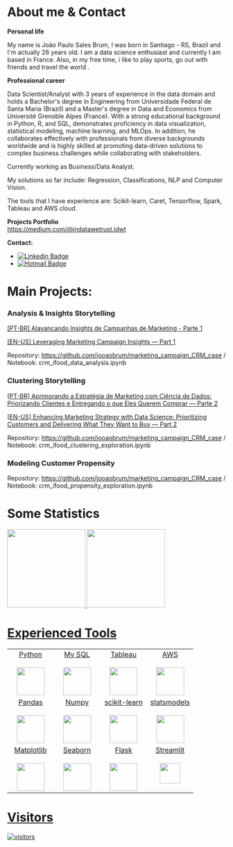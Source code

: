 # About me & Contact
**Personal life**

My name is João Paulo Sales Brum, I was born in Santiago - RS, Brazil and I'm actually 26 years old. I am a data science enthusiast and currently I am based in France. Also, in my free time, i like to play sports, go out with friends and travel the world .


**Professional career**

Data Scientist/Analyst with 3 years of experience in the data domain and holds a Bachelor's degree in Engineering from Universidade Federal de Santa Maria (Brazil) and a Master's degree in Data and Economics from Université Grenoble Alpes (France). With a strong educational background in Python, R, and SQL, demonstrates proficiency in data visualization, statistical modeling, machine learning, and MLOps. In addition, he collaborates effectively with professionals from diverse backgrounds worldwide and is highly skilled at promoting data-driven solutions to complex business challenges while collaborating with stakeholders.

Currently working as Business/Data Analyst.

My solutions so far include: Regression, Classifications, NLP and Computer Vision.

The tools that I have experience are: Scikit-learn, Caret, Tensorflow, Spark, Tableau and AWS cloud.

**Projects Portfolio**  
https://medium.com/@indatawetrust.idwt

**Contact:**
* [![Linkedin Badge](https://img.shields.io/badge/-LinkedIn-blue?style=flat-square&logo=Linkedin&logoColor=white&link=https://www.linkedin.com/in/jooaobrum/)](https://www.linkedin.com/in/jooaobrum/)
* [![Hotmail Badge](https://img.shields.io/badge/-joao.paulo.brum14@gmail.com-0078D4?style=flat-square&logo=microsoft-outlook&logoColor=white&link=mailto:joao.paulo.brum14@gmail.com)](mailto:joao.paulo.brum14@gmail.com)



# Main Projects:
### Analysis & Insights Storytelling
[[PT-BR] Alavancando Insights de Campanhas de Marketing - Parte 1](https://medium.com/@indatawetrust.idwt/alavancando-insights-de-campanhas-de-marketing-com-an%C3%A1lise-explorat%C3%B3ria-e-shap-explainable-ai-207ae7e7b97c)

[[EN-US] Leveraging Marketing Campaign Insights — Part 1](https://medium.com/@indatawetrust.idwt/en-us-leveraging-marketing-campaigns-insights-with-exploratory-analysis-and-shap-explainable-942989a49f41)

Repository: https://github.com/jooaobrum/marketing_campaign_CRM_case / Notebook: crm_ifood_data_analysis.ipynb


### Clustering Storytelling
[[PT-BR] Aprimorando a Estratégia de Marketing com Ciência de Dados: Priorizando Clientes e Entregando o que Eles Querem Comprar — Parte 2](https://medium.com/@indatawetrust.idwt/pt-br-aprimorando-a-estrat%C3%A9gia-de-marketing-com-ci%C3%AAncia-de-dados-priorizando-clientes-e-1bf6bf654a10)

[[EN-US] Enhancing Marketing Strategy with Data Science: Prioritizing Customers and Delivering What They Want to Buy — Part 2](https://medium.com/@indatawetrust.idwt/enhancing-marketing-strategy-with-data-science-prioritizing-customers-and-delivering-what-they-b4cb32670a0f)

Repository: https://github.com/jooaobrum/marketing_campaign_CRM_case / Notebook: crm_ifood_clustering_exploration.ipynb

### Modeling Customer Propensity 

Repository: https://github.com/jooaobrum/marketing_campaign_CRM_case / Notebook: crm_ifood_propensity_exploration.ipynb



# Some Statistics

 <div>
  <a href="https://github.com/jooaobrum">
  <img height="180em" src="https://github-readme-stats.vercel.app/api?username=jooaobrum&show_icons=true&theme=dracula&include_all_commits=true&count_private=true"/>
  <img height="180em" src="https://github-readme-stats.vercel.app/api/top-langs/?username=jooaobrum&layout=compact&langs_count=7&theme=dracula"/>
</div>


# Experienced Tools 

<table>
  <tbody>
    <tr valign="top">
      <td width="25%" align="center">
        <span>Python</span><br><br>
        <img height="64px" src="https://cdn.svgporn.com/logos/python.svg">
      </td>
      <td width="25%" align="center">
        <span>My SQL</span><br><br>
        <img height="64px" src="https://cdn.svgporn.com/logos/mysql.svg">
      </td>
      <td width="25%" align="center">
        <span>Tableau</span><br><br>
        <img height="64px" src="https://www.tableau.com/sites/default/files/pages/tableaulogo_highres.png">
      </td>
      <td width="25%" align="center">
        <span>AWS</span><br><br>
        <img height="64px" src="https://www.danslenuage.quebec/wp-content/uploads/sites/100/2020/01/aws.png">
      </td>
    </tr>
    <tr valign="top">
      <td width="25%" align="center">
        <span>Pandas</span><br><br>
        <img height="64px" src="https://pandas.pydata.org/static/img/pandas.svg">
      </td>
      <td width="25%" align="center">
        <span>Numpy</span><br><br>
        <img height="64px" src="https://numpy.org/images/logos/numpy.svg">
      </td>
      <td width="25%" align="center">
        <span>scikit-learn</span><br><br>
        <img height="64px" src="https://scikit-learn.org/stable/_images/scikit-learn-logo-notext.png">
      </td>
      <td width="25%" align="center">
        <span>statsmodels</span><br><br>
        <img height="64px" src="https://www.statsmodels.org/stable/_images/statsmodels-logo-v2.svg">
      </td>
    <tr valign="top">
      <td width="25%" align="center">
        <span>Matplotlib</span><br><br>
        <img height="64px" src="https://matplotlib.org/_images/sphx_glr_logos2_001.png">
      </td>
      <td width="25%" align="center">
        <span>Seaborn</span><br><br>
        <img height="64px" src="https://seaborn.pydata.org/_static/logo-wide-lightbg.svg">
      </td>
      <td width="25%" align="center">
        <span>Flask</span><br><br>
        <img height="64px" src="https://user-images.githubusercontent.com/567298/52816968-216f6480-30ab-11e9-9d19-6418ba51563b.png">
      </td>
      <td width="25%" align="center">
        <span>Streamlit</span><br><br>
        <img height="47px" src="https://assets.website-files.com/5dc3b47ddc6c0c2a1af74ad0/5e18182ad27bcfbb9dff263a_RGB_Logo_Horizontal_Color_Light_Bg-p-1080.png">
      </td>
    </tr>    
  </tbody>
</table>

# Visitors

![visitors](https://visitor-badge.glitch.me/badge?page_id=jooaobrum.jooaobrum)
